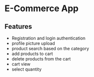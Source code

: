 # E-Commerce App
## Features
- Registration and login authentication
- profile picture upload
- product search based on the category
- add products to cart
- delete products from the cart
- cart view
- select quantity
  
